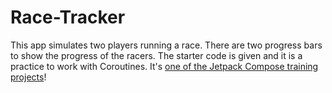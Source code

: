 Race-Tracker
======================
This app simulates two players running a race. There are two progress bars to show the progress of the racers. The starter code is given and it is a practice to work with Coroutines.
It's [one of the Jetpack Compose training projects](https://github.com/google-developer-training/basic-android-kotlin-compose-training-race-tracker)!
